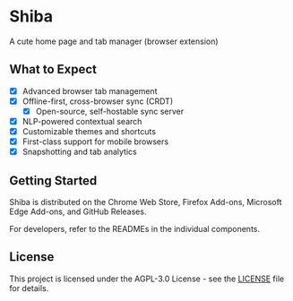 # Shiba

A cute home page and tab manager (browser extension)
<!-- TODO: Update message -->

<!-- TODO: Add screenshot -->
<!-- TODO: Add extension store logos -->

## What to Expect

- [x] Advanced browser tab management
- [x] Offline-first, cross-browser sync (CRDT)
  - [x] Open-source, self-hostable sync server
- [x] NLP-powered contextual search
- [x] Customizable themes and shortcuts
- [x] First-class support for mobile browsers
- [x] Snapshotting and tab analytics

<!-- TODO: Finish -->

## Getting Started

Shiba is distributed on the Chrome Web Store, Firefox Add-ons, Microsoft Edge Add-ons, and GitHub Releases.

<!-- TODO: Add store links -->

For developers, refer to the READMEs in the individual components.

## License

This project is licensed under the AGPL-3.0 License - see the [LICENSE](LICENSE) file for details.
